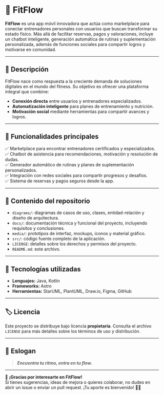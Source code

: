 # 💪 **FitFlow**

**FitFlow** es una app móvil innovadora que actúa como marketplace para conectar entrenadores personales con usuarios que buscan transformar su estado físico. Más allá de facilitar reservas, pagos y valoraciones, incluye un chatbot inteligente, generación automática de rutinas y suplementación personalizada, además de funciones sociales para compartir logros y motivarse en comunidad.

---

## 📌 **Descripción**

FitFlow nace como respuesta a la creciente demanda de soluciones digitales en el mundo del fitness. Su objetivo es ofrecer una plataforma integral que combine:  

- **Conexión directa** entre usuarios y entrenadores especializados.  
- **Automatización inteligente** para planes de entrenamiento y nutrición.  
- **Motivación social** mediante herramientas para compartir avances y logros.

---

## 🎯 **Funcionalidades principales**

✅ Marketplace para encontrar entrenadores certificados y especializados.  
✅ Chatbot de asistencia para recomendaciones, motivación y resolución de dudas.  
✅ Generador automático de rutinas y planes de suplementación personalizados.  
✅ Integración con redes sociales para compartir progresos y desafíos.  
✅ Sistema de reservas y pagos seguros desde la app.

---

## 🧩 **Contenido del repositorio**

- `diagrams/`: diagramas de casos de uso, clases, entidad-relación y diseño de arquitectura.  
- `docs/`: documentación técnica y funcional del proyecto, incluyendo requisitos y conclusiones.  
- `media/`: prototipos de interfaz, mockups, iconos y material gráfico.  
- `src/`: código fuente completo de la aplicación.  
- `LICENSE`: detalles sobre los derechos y permisos del proyecto.  
- `README.md`: este archivo.

---

## 🧠 **Tecnologías utilizadas**

- **Lenguajes:** Java, Kotlin  
- **Frameworks:** Astro  
- **Herramientas:** StarUML, PlantUML, Draw.io, Figma, GitHub

---

## 🏷️ **Licencia**

Este proyecto se distribuye bajo licencia **propietaria**. Consulta el archivo `LICENSE` para más detalles sobre los términos de uso y distribución.

---

## 🌟 **Eslogan**

> **_Encuentra tu ritmo, entra en tu flow._**

---

🙏 **¡Gracias por interesarte en FitFlow!**  
Si tienes sugerencias, ideas de mejora o quieres colaborar, no dudes en abrir un issue o enviar un pull request. ¡Tu aporte es bienvenido! 💬✨
